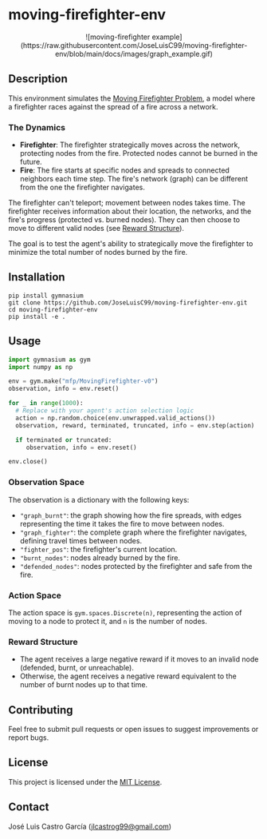 # moving-firefighter-env

<div align="center">
![moving-firefighter example](https://raw.githubusercontent.com/JoseLuisC99/moving-firefighter-env/blob/main/docs/images/graph_example.gif)
</div>

## Description

This environment simulates the [Moving Firefighter Problem](https://www.mdpi.com/2227-7390/11/1/179), a model where a firefighter races against the spread of a fire across a network.

### The Dynamics

* **Firefighter**: The firefighter strategically moves across the network, protecting nodes from the fire. Protected nodes cannot be burned in the future.
* **Fire**: The fire starts at specific nodes and spreads to connected neighbors each time step. The fire's network (graph) can be different from the one the firefighter navigates.

The firefighter can't teleport; movement between nodes takes time. The firefighter receives information about their location, the networks, and the fire's progress (protected vs. burned nodes). They can then choose to move to different valid nodes (see [Reward Structure](https://github.com/JoseLuisC99/moving-firefighter-env?tab=readme-ov-file#reward-structure)).

The goal is to test the agent's ability to strategically move the firefighter to minimize the total number of nodes burned by the fire.

## Installation

```shell
pip install gymnasium
git clone https://github.com/JoseLuisC99/moving-firefighter-env.git
cd moving-firefighter-env
pip install -e .
```

## Usage

```python
import gymnasium as gym
import numpy as np

env = gym.make("mfp/MovingFirefighter-v0")
observation, info = env.reset()

for _ in range(1000):
  # Replace with your agent's action selection logic
  action = np.random.choice(env.unwrapped.valid_actions())
  observation, reward, terminated, truncated, info = env.step(action)

  if terminated or truncated:
     observation, info = env.reset()

env.close()
```

### Observation Space

The observation is a dictionary with the following keys:
* `"graph_burnt"`: the graph showing how the fire spreads, with edges representing the time it takes the fire to move between nodes.
* `"graph_fighter"`: the complete graph where the firefighter navigates, defining travel times between nodes.
* `"fighter_pos"`: the firefighter's current location.
* `"burnt_nodes"`: nodes already burned by the fire.
* `"defended_nodes"`: nodes protected by the firefighter and safe from the fire.

### Action Space

The action space is `gym.spaces.Discrete(n)`, representing the action of moving to a node to protect it, and `n` is the number of nodes.

### Reward Structure

* The agent receives a large negative reward if it moves to an invalid node (defended, burnt, or unreachable).
* Otherwise, the agent receives a negative reward equivalent to the number of burnt nodes up to that time. 

## Contributing

Feel free to submit pull requests or open issues to suggest improvements or report bugs.

## License

This project is licensed under the [MIT License](https://raw.githubusercontent.com/JoseLuisC99/moving-firefighter-env/main/LICENSE).

## Contact

José Luis Castro García (<jlcastrog99@gmail.com>)
